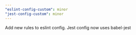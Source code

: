 ```yaml
---
"eslint-config-custom": minor
"jest-config-custom": minor
---
```


Add new rules to eslint config. Jest config now uses babel-jest
